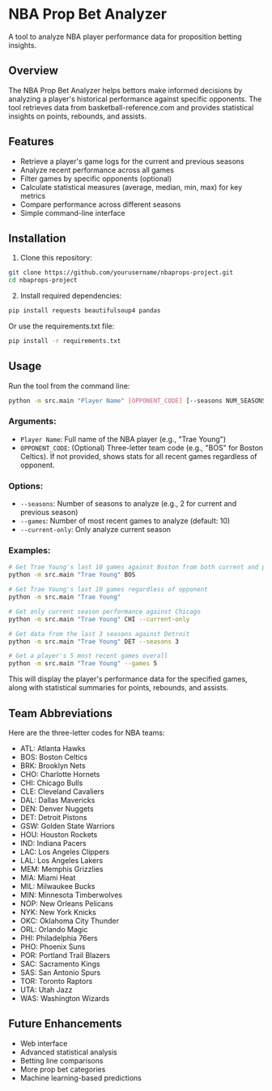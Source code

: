 # NBA Prop Bet Analyzer

A tool to analyze NBA player performance data for proposition betting insights.

## Overview

The NBA Prop Bet Analyzer helps bettors make informed decisions by analyzing a player's historical performance against specific opponents. The tool retrieves data from basketball-reference.com and provides statistical insights on points, rebounds, and assists.

## Features

- Retrieve a player's game logs for the current and previous seasons
- Analyze recent performance across all games
- Filter games by specific opponents (optional)
- Calculate statistical measures (average, median, min, max) for key metrics
- Compare performance across different seasons
- Simple command-line interface

## Installation

1. Clone this repository:
```bash
git clone https://github.com/yourusername/nbaprops-project.git
cd nbaprops-project
```

2. Install required dependencies:
```bash
pip install requests beautifulsoup4 pandas
```

Or use the requirements.txt file:
```bash
pip install -r requirements.txt
```

## Usage

Run the tool from the command line:

```bash
python -m src.main "Player Name" [OPPONENT_CODE] [--seasons NUM_SEASONS] [--games NUM_GAMES] [--current-only]
```

### Arguments:

- `Player Name`: Full name of the NBA player (e.g., "Trae Young")
- `OPPONENT_CODE`: (Optional) Three-letter team code (e.g., "BOS" for Boston Celtics). If not provided, shows stats for all recent games regardless of opponent.

### Options:

- `--seasons`: Number of seasons to analyze (e.g., 2 for current and previous season)
- `--games`: Number of most recent games to analyze (default: 10)
- `--current-only`: Only analyze current season

### Examples:

```bash
# Get Trae Young's last 10 games against Boston from both current and previous season
python -m src.main "Trae Young" BOS

# Get Trae Young's last 10 games regardless of opponent
python -m src.main "Trae Young"

# Get only current season performance against Chicago
python -m src.main "Trae Young" CHI --current-only

# Get data from the last 3 seasons against Detroit
python -m src.main "Trae Young" DET --seasons 3

# Get a player's 5 most recent games overall
python -m src.main "Trae Young" --games 5
```

This will display the player's performance data for the specified games, along with statistical summaries for points, rebounds, and assists.

## Team Abbreviations

Here are the three-letter codes for NBA teams:

- ATL: Atlanta Hawks
- BOS: Boston Celtics
- BRK: Brooklyn Nets
- CHO: Charlotte Hornets
- CHI: Chicago Bulls
- CLE: Cleveland Cavaliers
- DAL: Dallas Mavericks
- DEN: Denver Nuggets
- DET: Detroit Pistons
- GSW: Golden State Warriors
- HOU: Houston Rockets
- IND: Indiana Pacers
- LAC: Los Angeles Clippers
- LAL: Los Angeles Lakers
- MEM: Memphis Grizzlies
- MIA: Miami Heat
- MIL: Milwaukee Bucks
- MIN: Minnesota Timberwolves
- NOP: New Orleans Pelicans
- NYK: New York Knicks
- OKC: Oklahoma City Thunder
- ORL: Orlando Magic
- PHI: Philadelphia 76ers
- PHO: Phoenix Suns
- POR: Portland Trail Blazers
- SAC: Sacramento Kings
- SAS: San Antonio Spurs
- TOR: Toronto Raptors
- UTA: Utah Jazz
- WAS: Washington Wizards

## Future Enhancements

- Web interface
- Advanced statistical analysis
- Betting line comparisons
- More prop bet categories
- Machine learning-based predictions 